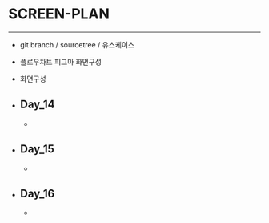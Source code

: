 # SCREEN-PLAN
---

- git branch / sourcetree / 유스케이스
- 플로우차트 피그마 화면구성
- 화면구성

- ## Day_14
  - 

- ## Day_15
  - 

- ## Day_16
  - 
